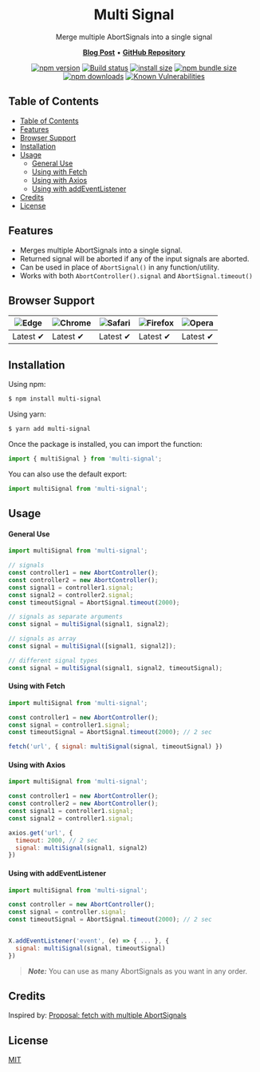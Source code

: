 <h1 align="center">
   <b>
        Multi Signal<br>
    </b>
</h1>

<p align="center">Merge multiple AbortSignals into a single signal</p>

<p align="center">
    <a href="https://dev.to/rashidshamloo/adding-timeout-and-multiple-abort-signals-to-fetch-typescriptreact-33bb"><b>Blog Post</b></a> •
    <a href="https://github.com/rashidshamloo/multi-signal"><b>GitHub Repository</b></a>
</p>

<div align="center">

[![npm version](https://img.shields.io/npm/v/multi-signal.svg?style=flat-square)](https://www.npmjs.org/package/axios)
[![Build status](https://img.shields.io/github/actions/workflow/status/rashidshamloo/multi-signal/ci.yml?branch=main&label=CI&logo=github&style=flat-square)](https://github.com/rashidshamloo/multi-signal/actions/workflows/ci.yaml)
[![install size](https://img.shields.io/badge/dynamic/json?url=https://packagephobia.com/v2/api.json?p=multi-signal&query=$.install.pretty&label=install%20size&style=flat-square)](https://packagephobia.now.sh/result?p=multi-signal)
[![npm bundle size](https://img.shields.io/bundlephobia/minzip/multi-signal?style=flat-square)](https://bundlephobia.com/package/multi-signal@latest)
[![npm downloads](https://img.shields.io/npm/dm/multi-signal.svg?style=flat-square)](https://npm-stat.com/charts.html?package=multi-signal)
[![Known Vulnerabilities](https://snyk.io/test/npm/multi-signal/badge.svg)](https://snyk.io/test/npm/multi-signal)
</div>

## Table of Contents

- [Table of Contents](#table-of-contents)
- [Features](#features)
- [Browser Support](#browser-support)
- [Installation](#installation)
- [Usage](#usage)
    - [General Use](#general-use)
    - [Using with Fetch](#using-with-fetch)
    - [Using with Axios](#using-with-axios)
    - [Using with addEventListener](#using-with-addeventlistener)
- [Credits](#credits)
- [License](#license)

## Features

- Merges multiple AbortSignals into a single signal.
- Returned signal will be aborted if any of the input signals are aborted.
- Can be used in place of `AbortSignal()` in any function/utility.
- Works with both `AbortController().signal` and `AbortSignal.timeout()`

## Browser Support

![Edge](https://raw.githubusercontent.com/alrra/browser-logos/main/src/edge/edge_48x48.png) | ![Chrome](https://raw.githubusercontent.com/alrra/browser-logos/main/src/chrome/chrome_48x48.png) | ![Safari](https://raw.githubusercontent.com/alrra/browser-logos/main/src/safari/safari_48x48.png) | ![Firefox](https://raw.githubusercontent.com/alrra/browser-logos/main/src/firefox/firefox_48x48.png) | ![Opera](https://raw.githubusercontent.com/alrra/browser-logos/main/src/opera/opera_48x48.png) |
--- | --- | --- | --- | --- |
Latest ✔ | Latest ✔ | Latest ✔ | Latest ✔ | Latest ✔ |

## Installation

Using npm:

```bash
$ npm install multi-signal
```

Using yarn:

```bash
$ yarn add multi-signal
```

Once the package is installed, you can import the function:

```js
import { multiSignal } from 'multi-signal';
```

You can also use the default export:

```js
import multiSignal from 'multi-signal';
````

## Usage

#### General Use
```js
import multiSignal from 'multi-signal';

// signals
const controller1 = new AbortController();
const controller2 = new AbortController();
const signal1 = controller1.signal;
const signal2 = controller2.signal;
const timeoutSignal = AbortSignal.timeout(2000);

// signals as separate arguments
const signal = multiSignal(signal1, signal2);

// signals as array
const signal = multiSignal([signal1, signal2]);

// different signal types
const signal = multiSignal(signal1, signal2, timeoutSignal);
```

#### Using with Fetch
```js
import multiSignal from 'multi-signal';

const controller1 = new AbortController();
const signal = controller1.signal;
const timeoutSignal = AbortSignal.timeout(2000); // 2 sec

fetch('url', { signal: multiSignal(signal, timeoutSignal) })
```
#### Using with Axios
```js
import multiSignal from 'multi-signal';

const controller1 = new AbortController();
const controller2 = new AbortController();
const signal1 = controller1.signal;
const signal2 = controller1.signal;

axios.get('url', {
  timeout: 2000, // 2 sec
  signal: multiSignal(signal1, signal2)
})
```

#### Using with addEventListener
```js
import multiSignal from 'multi-signal';

const controller = new AbortController();
const signal = controller.signal;
const timeoutSignal = AbortSignal.timeout(2000); // 2 sec


X.addEventListener('event', (e) => { ... }, {
  signal: multiSignal(signal, timeoutSignal)
})
```

> **_Note:_** You can use as many AbortSignals as you want in any order.

## Credits

Inspired by: [Proposal: fetch with multiple AbortSignals](https://github.com/whatwg/fetch/issues/905)

## License

[MIT](LICENSE)
